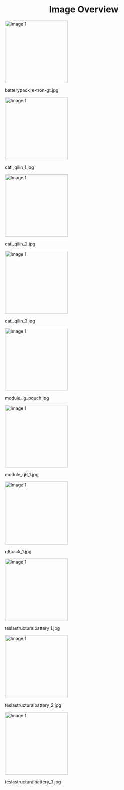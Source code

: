 <h1 style ="text-align: center;"> Image Overview </h1>
<div>
<div style="width="20%">
<img src="https://media.evkx.net/multimedia/technology/battery/batterypack/batterypack_e-tron-gt_xst.jpg" alt="Image 1" style="width: 200px;">
<p>batterypack_e-tron-gt.jpg</p>
</div>
<div style="width="20%">
<img src="https://media.evkx.net/multimedia/technology/battery/batterypack/catl_qilin_1_xst.jpg" alt="Image 1" style="width: 200px;">
<p>catl_qilin_1.jpg</p>
</div>
<div style="width="20%">
<img src="https://media.evkx.net/multimedia/technology/battery/batterypack/catl_qilin_2_xst.jpg" alt="Image 1" style="width: 200px;">
<p>catl_qilin_2.jpg</p>
</div>
<div style="width="20%">
<img src="https://media.evkx.net/multimedia/technology/battery/batterypack/catl_qilin_3_xst.jpg" alt="Image 1" style="width: 200px;">
<p>catl_qilin_3.jpg</p>
</div>
<div style="width="20%">
<img src="https://media.evkx.net/multimedia/technology/battery/batterypack/module_lg_pouch_xst.jpg" alt="Image 1" style="width: 200px;">
<p>module_lg_pouch.jpg</p>
</div>
<div style="width="20%">
<img src="https://media.evkx.net/multimedia/technology/battery/batterypack/module_q6_1_xst.jpg" alt="Image 1" style="width: 200px;">
<p>module_q6_1.jpg</p>
</div>
<div style="width="20%">
<img src="https://media.evkx.net/multimedia/technology/battery/batterypack/q6pack_1_xst.jpg" alt="Image 1" style="width: 200px;">
<p>q6pack_1.jpg</p>
</div>
<div style="width="20%">
<img src="https://media.evkx.net/multimedia/technology/battery/batterypack/teslastructuralbattery_1_xst.jpg" alt="Image 1" style="width: 200px;">
<p>teslastructuralbattery_1.jpg</p>
</div>
<div style="width="20%">
<img src="https://media.evkx.net/multimedia/technology/battery/batterypack/teslastructuralbattery_2_xst.jpg" alt="Image 1" style="width: 200px;">
<p>teslastructuralbattery_2.jpg</p>
</div>
<div style="width="20%">
<img src="https://media.evkx.net/multimedia/technology/battery/batterypack/teslastructuralbattery_3_xst.jpg" alt="Image 1" style="width: 200px;">
<p>teslastructuralbattery_3.jpg</p>
</div>
</div>
